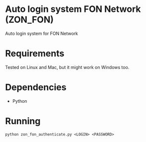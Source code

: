 Auto login system FON Network (ZON_FON)
=======

Auto login system for FON Network

Requirements
============
Tested on Linux and Mac, but it might work on Windows too.

Dependencies
============
- Python

Running
============
`python zon_fon_authenticate.py <LOGIN> <PASSWORD>`